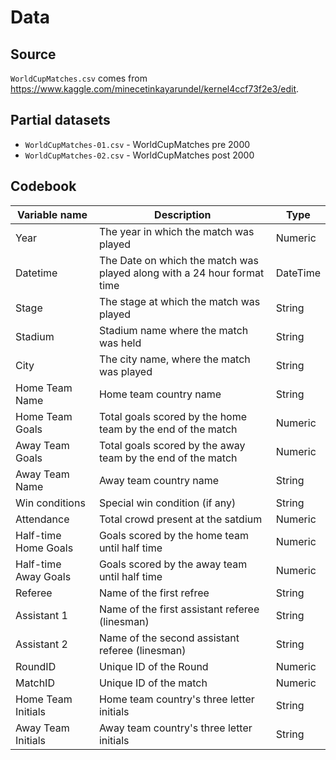 # Data

## Source

`WorldCupMatches.csv` comes from https://www.kaggle.com/minecetinkayarundel/kernel4ccf73f2e3/edit.

## Partial datasets

- `WorldCupMatches-01.csv` - WorldCupMatches pre 2000
- `WorldCupMatches-02.csv` - WorldCupMatches post 2000

## Codebook

Variable name | Description | Type
--------------|-------------|---------
Year | The year in which the match was played | Numeric
Datetime | The Date on which the match was played along with a 24 hour format time | DateTime
Stage | The stage at which the match was played | String
Stadium | Stadium name where the match was held | String
City | The city name, where the match was played | String
Home Team Name | Home team country name | String
Home Team Goals | Total goals scored by the home team by the end of the match | Numeric
Away Team Goals | Total goals scored by the away team by the end of the match | Numeric
Away Team Name | Away team country name | String
Win conditions | Special win condition (if any) | String
Attendance | Total crowd present at the satdium | Numeric
Half-time Home Goals | Goals scored by the home team until half time | Numeric
Half-time Away Goals | Goals scored by the away team until half time | Numeric
Referee | Name of the first refree | String
Assistant 1 | Name of the first assistant referee (linesman) | String
Assistant 2 | Name of the second assistant referee (linesman) | String
RoundID | Unique ID of the Round | Numeric
MatchID | Unique ID of the match | Numeric
Home Team Initials | Home team country's three letter initials | String
Away Team Initials | Away team country's three letter initials | String
